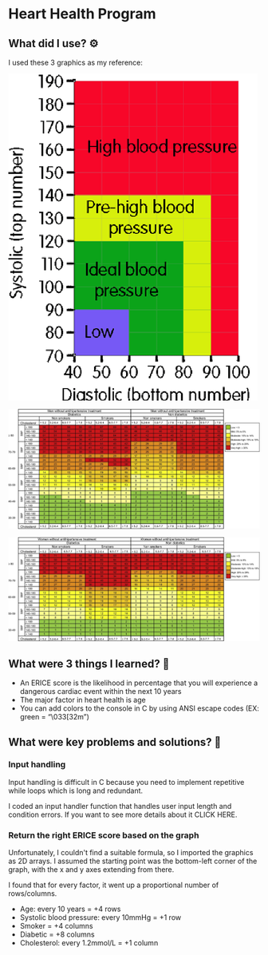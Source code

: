 # Heart Health Program

## What did I use? ⚙️

I used these 3 graphics as my reference:

![Blood Pressure](content/blood_pressure_chart.gif)

![Men ERICE](content/men_ERICE.jpeg)

![Women ERICE](content/women_ERICE.jpeg)

## What were 3 things I learned? 🧠

- An ERICE score is the likelihood in percentage that you will experience a dangerous cardiac event within the next 10 years
- The major factor in heart health is age
- You can add colors to the console in C by using ANSI escape codes (EX: green = “\033[32m”)

## What were key problems and solutions? 🤔

###  Input handling

Input handling is difficult in C because you need to implement repetitive while loops which is long and redundant.

I coded an input handler function that handles user input length and condition errors. If you want to see more details about it CLICK HERE.

### Return the right ERICE score based on the graph

Unfortunately, I couldn't find a suitable formula, so I imported the graphics as 2D arrays. I assumed the starting point was the bottom-left corner of the graph, with the x and y axes extending from there.

I found that for every factor, it went up a proportional number of rows/columns.

- Age: every 10 years = +4 rows
- Systolic blood pressure: every 10mmHg = +1 row
- Smoker = +4 columns
- Diabetic = +8 columns
- Cholesterol: every 1.2mmol/L = +1 column